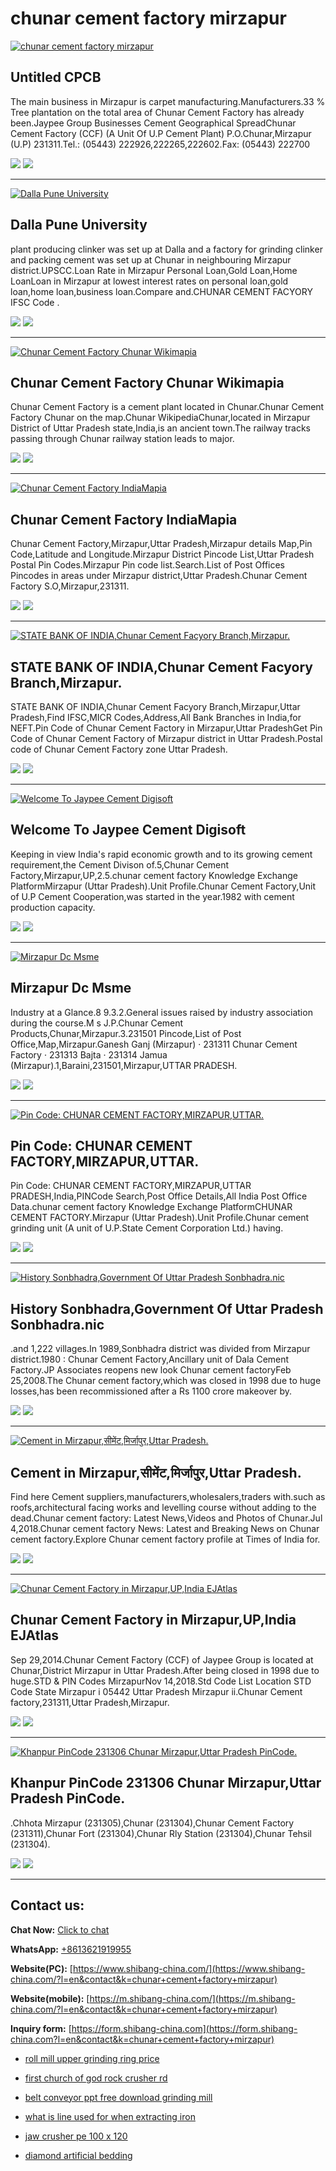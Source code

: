 # chunar cement factory mirzapur

<a href="https://swt.shibang-china.com/?l=en&img&k=chunar+cement+factory+mirzapur" target="_blank">![chunar cement factory mirzapur](http://static.shibang-china.com/all-800x300/1081.jpg)</a>

## Untitled CPCB
The main business in Mirzapur is carpet manufacturing.Manufacturers.33 % Tree plantation on the total area of Chunar Cement Factory has already been.Jaypee Group Businesses Cement Geographical SpreadChunar Cement Factory (CCF) (A Unit Of U.P Cement Plant) P.O.Chunar,Mirzapur (U.P) 231311.Tel.: (05443) 222926,222265,222602.Fax: (05443) 222700


<a href="https://whatsapp.shibangsoft.com/WhatsApp.php" target="_blank" title="WhatsApp">![](http://static.shibang-china.com/icon/whatsapp.png)</a> <a href="https://swt.shibang-china.com/?l=en&icon&k=chunar+cement+factory+mirzapur" target="_blank">![](http://static.shibang-china.com/icon/chat-en.png)</a>

---

<a href="https://swt.shibang-china.com/?l=en&img&k=chunar+cement+factory+mirzapur" target="_blank">![Dalla Pune University](http://static.shibang-china.com/all-800x300/1483.jpg)</a>

## Dalla Pune University
plant producing clinker was set up at Dalla and a factory for grinding clinker and packing cement was set up at Chunar in neighbouring Mirzapur district.UPSCC.Loan Rate in Mirzapur Personal Loan,Gold Loan,Home LoanLoan in Mirzapur at lowest interest rates on personal loan,gold loan,home loan,business loan.Compare and.CHUNAR CEMENT FACYORY IFSC Code .


<a href="https://whatsapp.shibangsoft.com/WhatsApp.php" target="_blank" title="WhatsApp">![](http://static.shibang-china.com/icon/whatsapp.png)</a> <a href="https://swt.shibang-china.com/?l=en&icon&k=chunar+cement+factory+mirzapur" target="_blank">![](http://static.shibang-china.com/icon/chat-en.png)</a>

---

<a href="https://swt.shibang-china.com/?l=en&img&k=chunar+cement+factory+mirzapur" target="_blank">![Chunar Cement Factory Chunar Wikimapia](http://static.shibang-china.com/all-800x300/363.jpg)</a>

## Chunar Cement Factory Chunar Wikimapia
Chunar Cement Factory is a cement plant located in Chunar.Chunar Cement Factory Chunar on the map.Chunar WikipediaChunar,located in Mirzapur District of Uttar Pradesh state,India,is an ancient town.The railway tracks passing through Chunar railway station leads to major.


<a href="https://whatsapp.shibangsoft.com/WhatsApp.php" target="_blank" title="WhatsApp">![](http://static.shibang-china.com/icon/whatsapp.png)</a> <a href="https://swt.shibang-china.com/?l=en&icon&k=chunar+cement+factory+mirzapur" target="_blank">![](http://static.shibang-china.com/icon/chat-en.png)</a>

---

<a href="https://swt.shibang-china.com/?l=en&img&k=chunar+cement+factory+mirzapur" target="_blank">![Chunar Cement Factory IndiaMapia](http://static.shibang-china.com/all-800x300/7.jpg)</a>

## Chunar Cement Factory IndiaMapia
Chunar Cement Factory,Mirzapur,Uttar Pradesh,Mirzapur details Map,Pin Code,Latitude and Longitude.Mirzapur District Pincode List,Uttar Pradesh Postal Pin Codes.Mirzapur Pin code list.Search.List of Post Offices Pincodes in areas under Mirzapur district,Uttar Pradesh.Chunar Cement Factory S.O,Mirzapur,231311.


<a href="https://whatsapp.shibangsoft.com/WhatsApp.php" target="_blank" title="WhatsApp">![](http://static.shibang-china.com/icon/whatsapp.png)</a> <a href="https://swt.shibang-china.com/?l=en&icon&k=chunar+cement+factory+mirzapur" target="_blank">![](http://static.shibang-china.com/icon/chat-en.png)</a>

---

<a href="https://swt.shibang-china.com/?l=en&img&k=chunar+cement+factory+mirzapur" target="_blank">![STATE BANK OF INDIA,Chunar Cement Facyory Branch,Mirzapur.](http://static.shibang-china.com/all-800x300/1273.jpg)</a>

## STATE BANK OF INDIA,Chunar Cement Facyory Branch,Mirzapur.
STATE BANK OF INDIA,Chunar Cement Facyory Branch,Mirzapur,Uttar Pradesh,Find IFSC,MICR Codes,Address,All Bank Branches in India,for NEFT.Pin Code of Chunar Cement Factory in Mirzapur,Uttar PradeshGet Pin Code of Chunar Cement Factory of Mirzapur district in Uttar Pradesh.Postal code of Chunar Cement Factory zone Uttar Pradesh.


<a href="https://whatsapp.shibangsoft.com/WhatsApp.php" target="_blank" title="WhatsApp">![](http://static.shibang-china.com/icon/whatsapp.png)</a> <a href="https://swt.shibang-china.com/?l=en&icon&k=chunar+cement+factory+mirzapur" target="_blank">![](http://static.shibang-china.com/icon/chat-en.png)</a>

---

<a href="https://swt.shibang-china.com/?l=en&img&k=chunar+cement+factory+mirzapur" target="_blank">![Welcome To Jaypee Cement Digisoft](http://static.shibang-china.com/all-800x300/734.jpg)</a>

## Welcome To Jaypee Cement Digisoft
Keeping in view India&#39;s rapid economic growth and to its growing cement requirement,the Cement Divison of.5,Chunar Cement Factory,Mirzapur,UP,2.5.chunar cement factory Knowledge Exchange PlatformMirzapur (Uttar Pradesh).Unit Profile.Chunar Cement Factory,Unit of U.P Cement Cooperation,was started in the year.1982 with cement production capacity.


<a href="https://whatsapp.shibangsoft.com/WhatsApp.php" target="_blank" title="WhatsApp">![](http://static.shibang-china.com/icon/whatsapp.png)</a> <a href="https://swt.shibang-china.com/?l=en&icon&k=chunar+cement+factory+mirzapur" target="_blank">![](http://static.shibang-china.com/icon/chat-en.png)</a>

---

<a href="https://swt.shibang-china.com/?l=en&img&k=chunar+cement+factory+mirzapur" target="_blank">![Mirzapur Dc Msme](http://static.shibang-china.com/all-800x300/303.jpg)</a>

## Mirzapur Dc Msme
Industry at a Glance.8 9.3.2.General issues raised by industry association during the course.M s J.P.Chunar Cement Products,Chunar,Mirzapur.3.231501 Pincode,List of Post Office,Map,Mirzapur.Ganesh Ganj (Mirzapur) &middot; 231311 Chunar Cement Factory &middot; 231313 Bajta &middot; 231314 Jamua (Mirzapur).1,Baraini,231501,Mirzapur,UTTAR PRADESH.


<a href="https://whatsapp.shibangsoft.com/WhatsApp.php" target="_blank" title="WhatsApp">![](http://static.shibang-china.com/icon/whatsapp.png)</a> <a href="https://swt.shibang-china.com/?l=en&icon&k=chunar+cement+factory+mirzapur" target="_blank">![](http://static.shibang-china.com/icon/chat-en.png)</a>

---

<a href="https://swt.shibang-china.com/?l=en&img&k=chunar+cement+factory+mirzapur" target="_blank">![Pin Code: CHUNAR CEMENT FACTORY,MIRZAPUR,UTTAR.](http://static.shibang-china.com/all-800x300/223.jpg)</a>

## Pin Code: CHUNAR CEMENT FACTORY,MIRZAPUR,UTTAR.
Pin Code: CHUNAR CEMENT FACTORY,MIRZAPUR,UTTAR PRADESH,India,PINCode Search,Post Office Details,All India Post Office Data.chunar cement factory Knowledge Exchange PlatformCHUNAR CEMENT FACTORY.Mirzapur (Uttar Pradesh).Unit Profile.Chunar cement grinding unit (A unit of U.P.State Cement Corporation Ltd.) having.


<a href="https://whatsapp.shibangsoft.com/WhatsApp.php" target="_blank" title="WhatsApp">![](http://static.shibang-china.com/icon/whatsapp.png)</a> <a href="https://swt.shibang-china.com/?l=en&icon&k=chunar+cement+factory+mirzapur" target="_blank">![](http://static.shibang-china.com/icon/chat-en.png)</a>

---

<a href="https://swt.shibang-china.com/?l=en&img&k=chunar+cement+factory+mirzapur" target="_blank">![History Sonbhadra,Government Of Uttar Pradesh Sonbhadra.nic](http://static.shibang-china.com/all-800x300/1480.jpg)</a>

## History Sonbhadra,Government Of Uttar Pradesh Sonbhadra.nic
.and 1,222 villages.In 1989,Sonbhadra district was divided from Mirzapur district.1980 : Chunar Cement Factory,Ancillary unit of Dala Cement Factory.JP Associates reopens new look Chunar cement factoryFeb 25,2008.The Chunar cement factory,which was closed in 1998 due to huge losses,has been recommissioned after a Rs 1100 crore makeover by.


<a href="https://whatsapp.shibangsoft.com/WhatsApp.php" target="_blank" title="WhatsApp">![](http://static.shibang-china.com/icon/whatsapp.png)</a> <a href="https://swt.shibang-china.com/?l=en&icon&k=chunar+cement+factory+mirzapur" target="_blank">![](http://static.shibang-china.com/icon/chat-en.png)</a>

---

<a href="https://swt.shibang-china.com/?l=en&img&k=chunar+cement+factory+mirzapur" target="_blank">![Cement in Mirzapur,सीमेंट,मिर्जापुर,Uttar Pradesh.](http://static.shibang-china.com/all-800x300/1112.jpg)</a>

## Cement in Mirzapur,सीमेंट,मिर्जापुर,Uttar Pradesh.
Find here Cement suppliers,manufacturers,wholesalers,traders with.such as roofs,architectural facing works and levelling course without adding to the dead.Chunar cement factory: Latest News,Videos and Photos of Chunar.Jul 4,2018.Chunar cement factory News: Latest and Breaking News on Chunar cement factory.Explore Chunar cement factory profile at Times of India for.


<a href="https://whatsapp.shibangsoft.com/WhatsApp.php" target="_blank" title="WhatsApp">![](http://static.shibang-china.com/icon/whatsapp.png)</a> <a href="https://swt.shibang-china.com/?l=en&icon&k=chunar+cement+factory+mirzapur" target="_blank">![](http://static.shibang-china.com/icon/chat-en.png)</a>

---

<a href="https://swt.shibang-china.com/?l=en&img&k=chunar+cement+factory+mirzapur" target="_blank">![Chunar Cement Factory in Mirzapur,UP,India EJAtlas](http://static.shibang-china.com/all-800x300/1481.jpg)</a>

## Chunar Cement Factory in Mirzapur,UP,India EJAtlas
Sep 29,2014.Chunar Cement Factory (CCF) of Jaypee Group is located at Chunar,District Mirzapur in Uttar Pradesh.After being closed in 1998 due to huge.STD &amp; PIN Codes MirzapurNov 14,2018.Std Code List Location STD Code State Mirzapur i 05442 Uttar Pradesh Mirzapur ii.Chunar Cement factory,231311,Uttar Pradesh,Mirzapur.


<a href="https://whatsapp.shibangsoft.com/WhatsApp.php" target="_blank" title="WhatsApp">![](http://static.shibang-china.com/icon/whatsapp.png)</a> <a href="https://swt.shibang-china.com/?l=en&icon&k=chunar+cement+factory+mirzapur" target="_blank">![](http://static.shibang-china.com/icon/chat-en.png)</a>

---

<a href="https://swt.shibang-china.com/?l=en&img&k=chunar+cement+factory+mirzapur" target="_blank">![Khanpur PinCode 231306 Chunar Mirzapur,Uttar Pradesh PinCode.](http://static.shibang-china.com/all-800x300/1277.jpg)</a>

## Khanpur PinCode 231306 Chunar Mirzapur,Uttar Pradesh PinCode.
.Chhota Mirzapur (231305),Chunar (231304),Chunar Cement Factory (231311),Chunar Fort (231304),Chunar Rly Station (231304),Chunar Tehsil (231304).

<a href="https://whatsapp.shibangsoft.com/WhatsApp.php" target="_blank" title="WhatsApp">![](http://static.shibang-china.com/icon/whatsapp.png)</a> <a href="https://swt.shibang-china.com/?l=en&icon&k=chunar+cement+factory+mirzapur" target="_blank">![](http://static.shibang-china.com/icon/chat-en.png)</a>

---
## Contact us:

**Chat Now:** [Click to chat](https://swt.shibang-china.com?l=en&contact&k=chunar+cement+factory+mirzapur)

**WhatsApp:**  [+8613621919955](https://whatsapp.shibangsoft.com/WhatsApp.php)

**Website(PC):** [https://www.shibang-china.com/](https://www.shibang-china.com/?l=en&contact&k=chunar+cement+factory+mirzapur)

**Website(mobile):** [https://m.shibang-china.com/](https://m.shibang-china.com/?l=en&contact&k=chunar+cement+factory+mirzapur)

**Inquiry form:** [https://form.shibang-china.com](https://form.shibang-china.com?l=en&contact&k=chunar+cement+factory+mirzapur)

* [roll mill upper grinding ring price](../131/roll%20mill%20upper%20grinding%20ring%20price.md)

* [first church of god rock crusher rd](../131/first%20church%20of%20god%20rock%20crusher%20rd.md)

* [belt conveyor ppt free download grinding mill](../137/belt%20conveyor%20ppt%20free%20download%20grinding%20mill.md)

* [what is line used for when extracting iron](../132/what%20is%20line%20used%20for%20when%20extracting%20iron.md)

* [jaw crusher pe 100 x 120](../129/jaw%20crusher%20pe%20100%20x%20120.md)

* [diamond artificial bedding](../130/diamond%20artificial%20bedding.md)